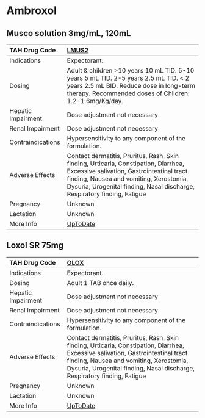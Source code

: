 # Ambroxol

## Musco solution 3mg/mL, 120mL

| TAH Drug Code      | [LMUS2](https://www.tahsda.org.tw/drugs/hissearch.php?drug_code=LMUS2)                                                                                                                                                                                 |
|:-------------------|:-------------------------------------------------------------------------------------------------------------------------------------------------------------------------------------------------------------------------------------------------------|
| Indications        | Expectorant.                                                                                                                                                                                                                                           |
| Dosing             | Adult & children >10 years 10 mL TID. 5-10 years 5 mL TID. 2-5 years 2.5 mL TID. < 2 years 2.5 mL BID. Reduce dose in long-term therapy. Recommended doses of Children: 1.2-1.6mg/Kg/day.                                                              |
| Hepatic Impairment | Dose adjustment not necessary                                                                                                                                                                                                                          |
| Renal Impairment   | Dose adjustment not necessary                                                                                                                                                                                                                          |
| Contraindications  | Hypersensitivity to any component of the formulation.                                                                                                                                                                                                  |
| Adverse Effects    | Contact dermatitis, Pruritus, Rash, Skin finding, Urticaria, Constipation, Diarrhea, Excessive salivation, Gastrointestinal tract finding, Nausea and vomiting, Xerostomia, Dysuria, Urogenital finding, Nasal discharge, Respiratory finding, Fatigue |
| Pregnancy          | Unknown                                                                                                                                                                                                                                                |
| Lactation          | Unknown                                                                                                                                                                                                                                                |
| More Info          | [UpToDate](https://www.uptodate.com/contents/ambroxol-international-drug-information-concise)                                                                                                                                                          |

## Loxol SR 75mg

| TAH Drug Code      | [OLOX](https://www.tahsda.org.tw/drugs/hissearch.php?drug_code=OLOX)                                                                                                                                                                                   |
|:-------------------|:-------------------------------------------------------------------------------------------------------------------------------------------------------------------------------------------------------------------------------------------------------|
| Indications        | Expectorant.                                                                                                                                                                                                                                           |
| Dosing             | Adult 1 TAB once daily.                                                                                                                                                                                                                                |
| Hepatic Impairment | Dose adjustment not necessary                                                                                                                                                                                                                          |
| Renal Impairment   | Dose adjustment not necessary                                                                                                                                                                                                                          |
| Contraindications  | Hypersensitivity to any component of the formulation.                                                                                                                                                                                                  |
| Adverse Effects    | Contact dermatitis, Pruritus, Rash, Skin finding, Urticaria, Constipation, Diarrhea, Excessive salivation, Gastrointestinal tract finding, Nausea and vomiting, Xerostomia, Dysuria, Urogenital finding, Nasal discharge, Respiratory finding, Fatigue |
| Pregnancy          | Unknown                                                                                                                                                                                                                                                |
| Lactation          | Unknown                                                                                                                                                                                                                                                |
| More Info          | [UpToDate](https://www.uptodate.com/contents/ambroxol-international-drug-information-concise)                                                                                                                                                          |

